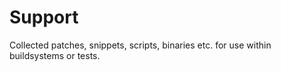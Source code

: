 # Support
Collected patches, snippets, scripts, binaries etc. for use within buildsystems or tests.
